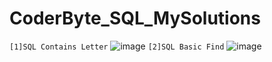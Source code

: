 # CoderByte_SQL_MySolutions

`[1]SQL Contains Letter`
![image](https://github.com/Thein-Naing/CoderByte_SQL_MySolutions/assets/117463446/96284e0e-2cdb-406b-9e3f-029e4934971e)
`[2]SQL Basic Find`
![image](https://github.com/Thein-Naing/CoderByte_SQL_MySolutions/assets/117463446/518a8e42-6f09-4b96-bfda-1e8839ef2ea1)

